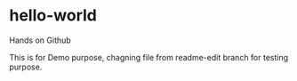 # hello-world
Hands on Github

This is for Demo purpose, chagning file from readme-edit branch for testing purpose.
